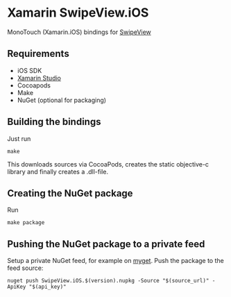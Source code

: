 # Xamarin SwipeView.iOS

MonoTouch (Xamarin.iOS) bindings for [SwipeView](https://github.com/nicklockwood/SwipeView)

## Requirements

* iOS SDK
* [Xamarin Studio](https://xamarin.com/studio)
* Cocoapods
* Make
* NuGet (optional for packaging)

## Building the bindings

Just run

	make

This downloads sources via CocoaPods, creates the static objective-c library and finally creates a .dll-file.

## Creating the NuGet package

Run

	make package

## Pushing the NuGet package to a private feed

Setup a private NuGet feed, for example on [myget](https://www.myget.org/).
Push the package to the feed source:

	nuget push SwipeView.iOS.$(version).nupkg -Source "$(source_url)" -ApiKey "$(api_key)"

